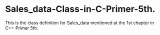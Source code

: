 # Sales_data-Class-in-C-Primer-5th.
This is the class definition for Sales_data mentioned at the 1st chapter in C++ Primer 5th.
